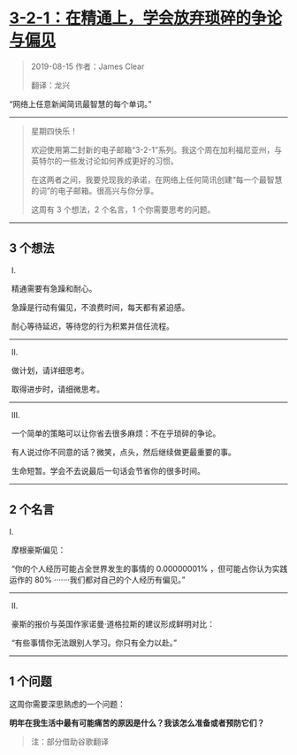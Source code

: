 # [3-2-1：在精通上，学会放弃琐碎的争论与偏见](https://jamesclear.com/3-2-1/august-15-2019)

> 2019-08-15 作者：James Clear
>
> 翻译：龙兴

“网络上任意新闻简讯最智慧的每个单词。”

---

  >   星期四快乐！
  >
  >   欢迎使用第二封新的电子邮箱“3-2-1”系列。我这个周在加利福尼亚州，与英特尔的一些发讨论如何养成更好的习惯。
  >
  >   在这两者之间，我要兑现我的承诺，在网络上任何简讯创建“每一个最智慧的词”的电子邮箱。很高兴与你分享。
  >
  >   这周有 3 个想法，2 个名言，1 个你需要思考的问题。

---

## 3 个想法

​     Ⅰ.

​       精通需要有急躁和耐心。

​       急躁是行动有偏见，不浪费时间，每天都有紧迫感。

​       耐心等待延迟，等待您的行为积累并信任流程。

---

​    Ⅱ.

​     做计划，请详细思考。

​     取得进步时，请细微思考。

----

​    Ⅲ.

​      一个简单的策略可以让你省去很多麻烦：不在乎琐碎的争论。

​      有人说过你不同意的话？微笑，点头，然后继续做更最重要的事。

​      生命短暂。学会不去说最后一句话会节省你的很多时间。

---

## 2 个名言

   Ⅰ.

​     摩根豪斯偏见：

​     “你的个人经历可能占全世界发生的事情的 0.00000001% ，但可能占你认为实践运作的 80% ·······我们都对自己的个人经历有偏见。”

---

​    Ⅱ.

​     豪斯的报价与英国作家诺曼·道格拉斯的建议形成鲜明对比：

​     “有些事情你无法跟别人学习。你只有全力以赴。”

---

## 1 个问题

   这周你需要深思熟虑的一个问题：

  **明年在我生活中最有可能痛苦的原因是什么？我该怎么准备或者预防它们？**



> 注：部分借助谷歌翻译